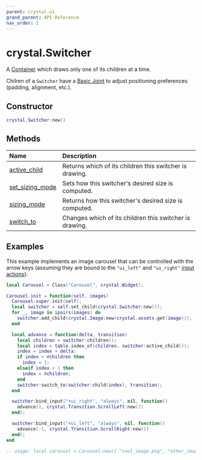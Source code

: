 ```yaml
---
parent: crystal.ui
grand_parent: API Reference
nav_order: 2
---
```


# crystal.Switcher

A [Container](container) which draws only one of its children at a time.

Chilren of a `Switcher` have a [Basic Joint](basic_joint) to adjust positioning preferences (padding, alignment, etc.).

## Constructor

```lua
crystal.Switcher:new()
```

## Methods

| Name                                        | Description                                             |
| :------------------------------------------ | :------------------------------------------------------ |
| [active_child](switcher_active_child)       | Returns which of its children this switcher is drawing. |
| [set_sizing_mode](switcher_set_sizing_mode) | Sets how this switcher's desired size is computed.      |
| [sizing_mode](switcher_sizing_mode)         | Returns how this switcher's desired size is computed.   |
| [switch_to](switcher_switch_to)             | Changes which of its children this switcher is drawing. |

## Examples

This example implements an image carousel that can be controlled with the arrow keys (assuming they are bound to the `"ui_left"` and `"ui_right"` [input actions](/crystal/api/input/set_bindings)):

```lua
local Carousel = Class("Carousel", crystal.Widget);

Carousel.init = function(self, images)
  Carousel.super.init(self);
  local switcher = self:set_child(crystal.Switcher:new());
  for _, image in ipairs(images) do
    switcher:add_child(crystal.Image:new(crystal.assets.get(image)));
  end

  local advance = function(delta, transition)
    local children = switcher:children();
    local index = table.index_of(children, switcher:active_child());
    index = index + delta;
    if index > #children then
      index = 1;
    elseif index < 1 then
      index = #children;
    end
    switcher:switch_to(switcher:child(index), transition);
  end

  switcher:bind_input("+ui_right", "always", nil, function()
    advance(1, crystal.Transition.ScrollLeft:new())
  end);

  switcher:bind_input("+ui_left", "always", nil, function()
    advance(-1, crystal.Transition.ScrollRight:new())
  end);
end

-- usage: local carousel = Carousel:new({ "cool_image.png", "other_image.png", "last_image.png" });
```
